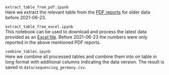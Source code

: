```extract_table_from_pdf.ipynb```  
Here we extract the relevant table from the [PDF reports](https://www.rki.de/DE/Content/InfAZ/N/Neuartiges_Coronavirus/DESH/Berichte-VOC-tab.html) for older data before 2021-06-23. 

```extract_table_from_excel.ipynb```  
This notebook can be used to download and process the latest data provided as an [Excel file](https://www.rki.de/DE/Content/InfAZ/N/Neuartiges_Coronavirus/Daten/VOC_VOI_Tabelle.html). Before 2021-06-23 the numbers were only reported in the above mentioned PDF reports.

```combine_tables.ipynb```  
Here we combine all processed tables and combine them into on table in long format with additional columns indicating the data version. The result is saved in ```data/sequencing_germany.csv```.


